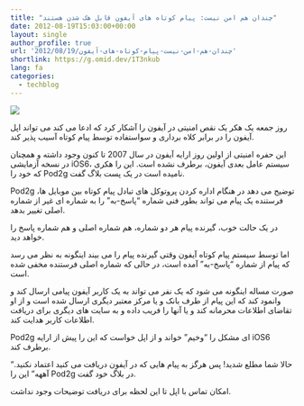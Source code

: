 ```yaml
---
title: "چندان هم امن نیست: پیام کوتاه های آیفون قابل هک شدن هستند"
date: 2012-08-19T15:03:00+00:00
layout: single
author_profile: true
url: '2012/08/19/چندان-هم-امن-نیست-پیام-کوتاه-های-آیفون'
shortlink: https://g.omid.dev/1T3nkub
lang: fa
categories: 
  - techblog
---
```

![](/images/2012/08/iPhone3GS5.jpg)

روز جمعه یک هکر یک نقص امنیتی در آیفون را آشکار کرد که ادعا می کند می تواند اپل آیفون را در برابر کلاه برداری و سواستفاده توسط پیام کوتاه آسیب پذیر کند.

این حفره امنیتی از اولین روز ارایه آیفون در سال 2007 تا کنون وجود داشته و همچنان در نسخه آزمایشی iOS6، سیستم عامل بعدی آیفون، برطرف نشده است. این را هکری که خود را Pod2g نامیده است در یک پست بلاگ گفت.

Pod2g توضیح می دهد در هنگام اداره کردن پروتوکل های تبادل پیام کوتاه بین موبایل ها، فرستنده یک پیام می تواند بطور فنی شماره “پاسخ-به” را به شماره ای غیر از شماره اصلی تغییر بدهد.

در یک حالت خوب، گیرنده پیام هر دو شماره، هم شماره اصلی و هم شماره پاسخ را خواهد دید.

اما توسط سیستم پیام کوتاه آیفون وقتی گیرنده پیام را می بیند اینگونه به نظر می رسد که پیام از شماره “پاسخ-به” آمده است، در حالی که شماره اصلی فرستنده مخفی شده است.

صورت مساله اینگونه می شود که یک نفر می تواند به یک کاربر آیفون پیامی ارسال کند و وانمود کند که این پیام از طرف بانک و یا مرکز معتبر دیگری ارسال شده است و از او تقاضای اطلاعات محرمانه کند و یا آنها را فریب داده و به سایت های دیگری برای دریافت اطلاعات کاربر هدایت کند.

Pod2g ای مشکل را “وخیم” خواند و از اپل خواست که این را پیش از ارایه iOS6 برطرف کند.

“حالا شما مطلع شدید! پس هرگز به پیام هایی که در آیفون دریافت می کنید اعتماد نکنید. آههه” این را Pod2g در بلاگ خود گفت.

امکان تماس با اپل تا این لحظه برای دریافت توضیحات وجود نداشت.